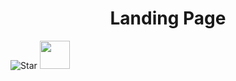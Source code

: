 <h1 align="center">
  Landing Page
</h1>

![Star](https://github.githubassets.com/images/icons/emoji/unicode/1f31f.png)
<img width="48" height="45" src="https://github.githubassets.com/images/icons/emoji/unicode/1f31f.png">

